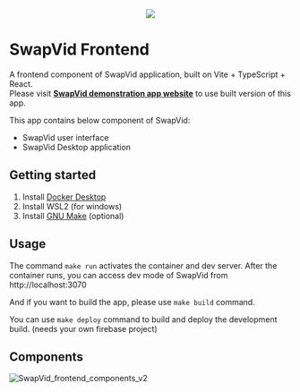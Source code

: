 <div style="display:grid; place-items:center;"> 
  <img src="https://github.com/taichimurakami-github/swapvid_frontend/assets/64308722/e56ab988-60c0-4cf8-ae1e-430f036c0483" />
</div>

# SwapVid Frontend


A frontend component of SwapVid application, built on Vite + TypeScript + React.  
Please visit **[SwapVid demonstration app website](https://swapvid-demo.web.app)** to use built version of this app.

This app contains below component of SwapVid:
- SwapVid user interface
- SwapVid Desktop application

## Getting started

1. Install [Docker Desktop](https://www.docker.com/products/docker-desktop/)
2. Install WSL2 (for windows)
3. Install [GNU Make](https://www.gnu.org/software/make/) (optional)

## Usage

The command `make run` activates the container and dev server. After the container runs, you can access dev mode of SwapVid from http://localhost:3070

And if you want to build the app, please use  `make build` command.

You can use `make deploy` command to build and deploy the development build. (needs your own firebase project)


## Components
![SwapVid_frontend_components_v2](https://github.com/taichimurakami-github/swapvid_frontend/assets/64308722/2921b9b8-44b8-4882-9ed1-f724e7585b4e)
